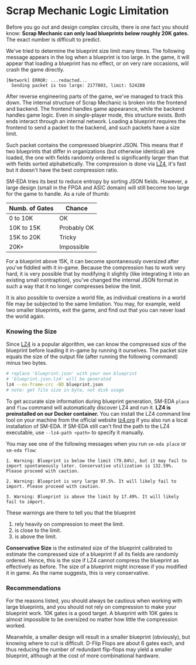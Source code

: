 
# Scrap Mechanic Logic Limitation

Before you go out and design complex circuits, there is one fact you should know: **Scrap Mechanic can only load blueprints below roughly 20K gates.** The exact number is difficult to predict.

We've tried to determine the blueprint size limit many times. The following message appears in the log when a blueprint is too large. In the game, it will appear that loading a blueprint has no effect, or on very rare occasions, will crash the game directly.

```
[Network] ERROR: ...redacted...
  Sending packet is too large: 2177803, limit: 524288
```

After reverse engineering parts of the game, we've managed to track this down. The internal structure of Scrap Mechanic is broken into the frontend and backend. The frontend handles game appearance, while the backend handles game logic. Even in single-player mode, this structure exists. Both ends interact through an internal network. Loading a blueprint requires the frontend to send a packet to the backend, and such packets have a size limit.

Such packet contains the compressed blueprint JSON. This means that if two blueprints that differ in organizations (but otherwise identical) are loaded, the one with fields randomly ordered is significantly larger than that with fields sorted alphabetically. The compression is done via [LZ4](https://github.com/lz4/lz4), it's fast but it doesn't have the best compression ratio.

SM-EDA tries its best to reduce entropy by sorting JSON fields. However, a large design (small in the FPGA and ASIC domain) will still become too large for the game to handle. As a rule of thumb:

| Numb. of Gates | Chance |
| --- | --- |
| 0 to 10K | OK |
| 10K to 15K | Probably OK |
| 15K to 20K | Tricky |
| 20K+ | Impossible |

For a blueprint above 15K, it can become spontaneously oversized after you've fiddled with it in-game. Because the compression has to work very hard, it is very possible that by modifying it slightly (like integrating it into an existing small contraption), you've changed the internal JSON format in such a way that it no longer compresses below the limit.

It is also possible to oversize a world file, as individual creations in a world file may be subjected to the same limitation. You may, for example, weld two smaller blueprints, exit the game, and find out that you can never load the world again.

### Knowing the Size

Since [LZ4](https://github.com/lz4/lz4) is a popular algorithm, we can know the compressed size of the blueprint before loading it in-game by running it ourselves. The packet size equals the size of the output file (after running the following command) minus two bytes.

```bash
# replace 'blueprint.json' with your own blueprint
# 'blueprint.json.lz4' will be generated
lz4 --no-frame-crc -BD blueprint.json
# note: get file size in byte, not disk usage
```

To get accurate size information during blueprint generation, SM-EDA `place` and `flow` command will automatically discover LZ4 and run it. **LZ4 is preinstalled on our Docker container.** You can install the LZ4 command line tool on your machine from the official website [lz4.org](lz4.org) if you also run a local installation of SM-EDA. If SM-EDA still can't find the path to the LZ4 executable, use `--lz4-path <path>` to specify it manually.

You may see one of the following messages when you run `sm-eda place` or `sm-eda flow`:

```
1. Warning: Blueprint is below the limit (79.84%), but it may fail to import spontaneously later. Conservative utilization is 132.59%. Please proceed with caution.

2. Warning: Blueprint is very large 97.5%. It will likely fail to import. Please proceed with caution.

3. Warning: Blueprint is above the limit by 17.49%. It will likely fail to import.
```

These warnings are there to tell you that the blueprint

1. rely heavily on compression to meet the limit.
2. is close to the limit.
3. is above the limit.

**Conservative Size** is the estimated size of the blueprint calibrated to estimate the compressed size of a blueprint if all its fields are randomly ordered. Hence, this is the size if LZ4 cannot compress the blueprint as effectively as before. The size of a blueprint might increase if you modified it in game. As the name suggests, this is very conservative.

### Recommendations

For the reasons listed, you should always be cautious when working with large blueprints, and you should not rely on compression to make your blueprint work. 10K gates is a good target. A blueprint with 10K gates is almost impossible to be oversized no matter how little the compression worked.

Meanwhile, a smaller design will result in a smaller blueprint (obviously), but knowing where to cut is difficult. D-Flip Flops are about 6 gates each, and thus reducing the number of redundant flip-flops may yield a smaller blueprint, although at the cost of more combinational hardware.
